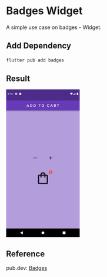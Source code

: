 # Badges Widget

 A simple use case on badges - Widget.


## Add Dependency
```bash
flutter pub add badges
```

## Result
<p>
<img src="https://github.com/Vishwa-Karthik/AddToCart-Widget-/blob/master/image.png" width=200 height=400 />
</p>


## Reference
pub.dev: [Badges](https://pub.dev/packages/badges)

